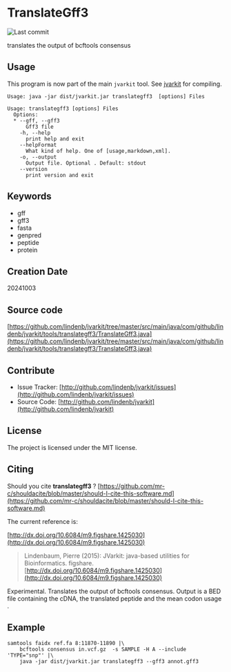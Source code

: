 # TranslateGff3

![Last commit](https://img.shields.io/github/last-commit/lindenb/jvarkit.png)

translates the output of bcftools consensus


## Usage


This program is now part of the main `jvarkit` tool. See [jvarkit](JvarkitCentral.md) for compiling.


```
Usage: java -jar dist/jvarkit.jar translategff3  [options] Files

Usage: translategff3 [options] Files
  Options:
  * --gff, --gff3
      Gff3 file
    -h, --help
      print help and exit
    --helpFormat
      What kind of help. One of [usage,markdown,xml].
    -o, --output
      Output file. Optional . Default: stdout
    --version
      print version and exit

```


## Keywords

 * gff
 * gff3
 * fasta
 * genpred
 * peptide
 * protein



## Creation Date

20241003

## Source code 

[https://github.com/lindenb/jvarkit/tree/master/src/main/java/com/github/lindenb/jvarkit/tools/translategff3/TranslateGff3.java](https://github.com/lindenb/jvarkit/tree/master/src/main/java/com/github/lindenb/jvarkit/tools/translategff3/TranslateGff3.java)


## Contribute

- Issue Tracker: [http://github.com/lindenb/jvarkit/issues](http://github.com/lindenb/jvarkit/issues)
- Source Code: [http://github.com/lindenb/jvarkit](http://github.com/lindenb/jvarkit)

## License

The project is licensed under the MIT license.

## Citing

Should you cite **translategff3** ? [https://github.com/mr-c/shouldacite/blob/master/should-I-cite-this-software.md](https://github.com/mr-c/shouldacite/blob/master/should-I-cite-this-software.md)

The current reference is:

[http://dx.doi.org/10.6084/m9.figshare.1425030](http://dx.doi.org/10.6084/m9.figshare.1425030)

> Lindenbaum, Pierre (2015): JVarkit: java-based utilities for Bioinformatics. figshare.
> [http://dx.doi.org/10.6084/m9.figshare.1425030](http://dx.doi.org/10.6084/m9.figshare.1425030)


Experimental.
Translates the output of bcftools consensus.
Output is a BED file containing the cDNA, the translated peptide and the mean codon usage .

## Example
```
samtools faidx ref.fa 8:11870-11890 |\
	bcftools consensus in.vcf.gz  -s SAMPLE -H A --include 'TYPE="snp"' |\
	java -jar dist/jvarkit.jar translategff3 --gff3 annot.gff3
```


